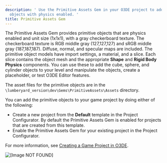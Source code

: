 ```yaml
---
description: ' Use the Primitive Assets Gem in your O3DE project to add primitive
  objects with physics enabled. '
title: Primitive Assets Gem
---
```


The Primitive Assets Gem provides primitive objects that are physics enabled and unit size \(1x1x1\), with a gray checkerboard texture\. The checkerboard texture is RGB middle gray \(127,127,127\) and sRGB middle gray \(187,187,187\)\. Diffuse, normal, and specular maps are included\. The primitive object models have import settings, a material, and a slice\. Each slice contains the object mesh and the appropriate **Shape** and **Rigid Body Physics** components\. You can use these to add the cube, sphere, and cylinder objects to your level and manipulate the objects, create a placeholder, or test O3DE Editor features\.

The asset files for the primitive objects are in the `\lumberyard_version\dev\Gems\PrimitiveAssets\Assets` directory\.

You can add the primitive objects to your game project by doing either of the following:
+ Create a new project from the **Default** template in the Project Configurator\. By default the Primitive Assets Gem is enabled for projects that are created from this template\.
+ Enable the Primitive Assets Gem for your existing project in the Project Configurator\.

For more information, see [Creating a Game Project in O3DE](/docs/userguide/configurator/projects#creating-a-game-project)\.

![\[Image NOT FOUND\]](/images/user-guide/gems/project-template-default-simple-level.png)